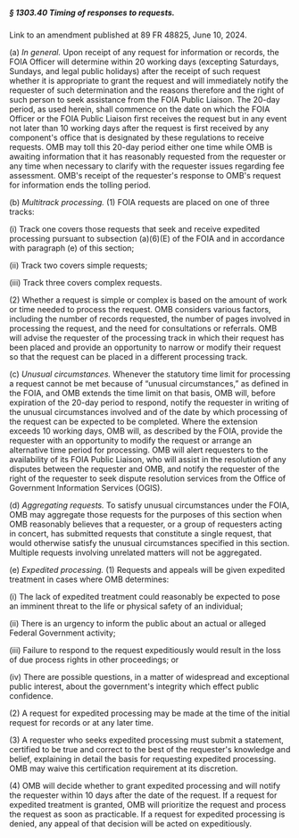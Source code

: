 ##### § 1303.40 Timing of responses to requests. #####

Link to an amendment published at 89 FR 48825, June 10, 2024.

(a) *In general.* Upon receipt of any request for information or records, the FOIA Officer will determine within 20 working days (excepting Saturdays, Sundays, and legal public holidays) after the receipt of such request whether it is appropriate to grant the request and will immediately notify the requester of such determination and the reasons therefore and the right of such person to seek assistance from the FOIA Public Liaison. The 20-day period, as used herein, shall commence on the date on which the FOIA Officer or the FOIA Public Liaison first receives the request but in any event not later than 10 working days after the request is first received by any component's office that is designated by these regulations to receive requests. OMB may toll this 20-day period either one time while OMB is awaiting information that it has reasonably requested from the requester or any time when necessary to clarify with the requester issues regarding fee assessment. OMB's receipt of the requester's response to OMB's request for information ends the tolling period.

(b) *Multitrack processing.* (1) FOIA requests are placed on one of three tracks:

(i) Track one covers those requests that seek and receive expedited processing pursuant to subsection (a)(6)(E) of the FOIA and in accordance with paragraph (e) of this section;

(ii) Track two covers simple requests;

(iii) Track three covers complex requests.

(2) Whether a request is simple or complex is based on the amount of work or time needed to process the request. OMB considers various factors, including the number of records requested, the number of pages involved in processing the request, and the need for consultations or referrals. OMB will advise the requester of the processing track in which their request has been placed and provide an opportunity to narrow or modify their request so that the request can be placed in a different processing track.

(c) *Unusual circumstances.* Whenever the statutory time limit for processing a request cannot be met because of “unusual circumstances,” as defined in the FOIA, and OMB extends the time limit on that basis, OMB will, before expiration of the 20-day period to respond, notify the requester in writing of the unusual circumstances involved and of the date by which processing of the request can be expected to be completed. Where the extension exceeds 10 working days, OMB will, as described by the FOIA, provide the requester with an opportunity to modify the request or arrange an alternative time period for processing. OMB will alert requesters to the availability of its FOIA Public Liaison, who will assist in the resolution of any disputes between the requester and OMB, and notify the requester of the right of the requester to seek dispute resolution services from the Office of Government Information Services (OGIS).

(d) *Aggregating requests.* To satisfy unusual circumstances under the FOIA, OMB may aggregate those requests for the purposes of this section when OMB reasonably believes that a requester, or a group of requesters acting in concert, has submitted requests that constitute a single request, that would otherwise satisfy the unusual circumstances specified in this section. Multiple requests involving unrelated matters will not be aggregated.

(e) *Expedited processing.* (1) Requests and appeals will be given expedited treatment in cases where OMB determines:

(i) The lack of expedited treatment could reasonably be expected to pose an imminent threat to the life or physical safety of an individual;

(ii) There is an urgency to inform the public about an actual or alleged Federal Government activity;

(iii) Failure to respond to the request expeditiously would result in the loss of due process rights in other proceedings; or

(iv) There are possible questions, in a matter of widespread and exceptional public interest, about the government's integrity which effect public confidence.

(2) A request for expedited processing may be made at the time of the initial request for records or at any later time.

(3) A requester who seeks expedited processing must submit a statement, certified to be true and correct to the best of the requester's knowledge and belief, explaining in detail the basis for requesting expedited processing. OMB may waive this certification requirement at its discretion.

(4) OMB will decide whether to grant expedited processing and will notify the requester within 10 days after the date of the request. If a request for expedited treatment is granted, OMB will prioritize the request and process the request as soon as practicable. If a request for expedited processing is denied, any appeal of that decision will be acted on expeditiously.